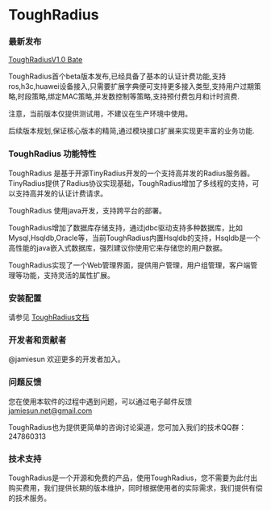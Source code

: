 ToughRadius
===========

### 最新发布

[ToughRadiusV1.0 Bate](http://pan.baidu.com/share/link?uk=604278103&shareid=1758865663)

ToughRadius首个beta版本发布,已经具备了基本的认证计费功能,支持ros,h3c,huawei设备接入,只需要扩展字典便可支持更多接入类型,支持用户过期策略,时段策略,绑定MAC策略,并发数控制等策略,支持预付费包月和计时资费.

注意，当前版本仅提供测试用，不建议在生产环境中使用。

后续版本规划,保证核心版本的精简,通过模块接口扩展来实现更丰富的业务功能.

### ToughRadius 功能特性

ToughRadius 是基于开源TinyRadius开发的一个支持高并发的Radius服务器。TinyRadius提供了Radius协议实现基础，ToughRadius增加了多线程的支持，可以支持高并发的认证计费请求。

ToughRadius 使用java开发，支持跨平台的部署。

ToughRadius增加了数据库存储支持，通过jdbc驱动支持多种数据库，比如Mysql,Hsqldb,Oracle等，当前ToughRadius内置Hsqldb的支持，Hsqldb是一个高性能的java嵌入式数据库，强烈建议你使用它来存储您的用户数据。

ToughRadius实现了一个Web管理界面，提供用户管理，用户组管理，客户端管理等功能，支持灵活的属性扩展。

### 安装配置

请参见 [ToughRadius文档](https://github.com/jamiesun/ToughRadius/tree/master/docs)

### 开发者和贡献者

@jamiesun  欢迎更多的开发者加入。

### 问题反馈

您在使用本软件的过程中遇到问题，可以通过电子邮件反馈 jamiesun.net@gmail.com

ToughRadius也为提供更简单的咨询讨论渠道，您可加入我们的技术QQ群：247860313

### 技术支持

ToughRadius是一个开源和免费的产品，使用ToughRadius，您不需要为此付出购买费用，我们提供长期的版本维护，同时根据使用者的实际需求，我们提供有偿的技术服务。
